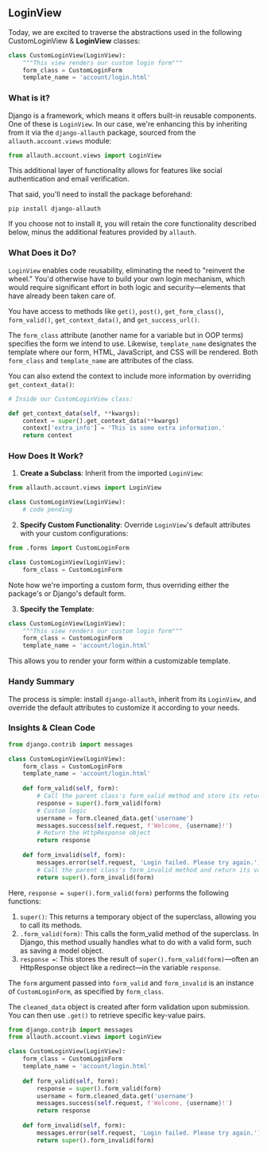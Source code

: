 ## LoginView

Today, we are excited to traverse the abstractions used in the following CustomLoginView & **LoginView** classes:

```python
class CustomLoginView(LoginView):
    """This view renders our custom login form"""
    form_class = CustomLoginForm
    template_name = 'account/login.html'

```

### What is it?

Django is a framework, which means it offers built-in reusable components. One of these is `LoginView`. In our case, we're enhancing this by inheriting from it via the `django-allauth` package, sourced from the `allauth.account.views` module:

```python
from allauth.account.views import LoginView
```

This additional layer of functionality allows for features like social authentication and email verification.

That said, you'll need to install the package beforehand:

```
pip install django-allauth
```

If you choose not to install it, you will retain the core functionality described below, minus the additional features provided by `allauth`.

### What Does it Do?

`LoginView` enables code reusability, eliminating the need to "reinvent the wheel." You'd otherwise have to build your own login mechanism, which would require significant effort in both logic and security—elements that have already been taken care of.

You have access to methods like `get()`, `post()`, `get_form_class()`, `form_valid()`, `get_context_data()`, and `get_success_url()`.

The `form_class` attribute (another name for a variable but in OOP terms) specifies the form we intend to use. Likewise, `template_name` designates the template where our form, HTML, JavaScript, and CSS will be rendered. Both `form_class` and `template_name` are attributes of the class.

You can also extend the context to include more information by overriding `get_context_data()`:

```python
# Inside our CustomLoginView class:

def get_context_data(self, **kwargs):
    context = super().get_context_data(**kwargs)
    context['extra_info'] = 'This is some extra information.'
    return context
```

### How Does It Work?

1. **Create a Subclass**: Inherit from the imported `LoginView`:

```python
from allauth.account.views import LoginView

class CustomLoginView(LoginView):
    # code pending
```

2. **Specify Custom Functionality**: Override `LoginView`'s default attributes with your custom configurations:

```python
from .forms import CustomLoginForm

class CustomLoginView(LoginView):
    form_class = CustomLoginForm
```

Note how we're importing a custom form, thus overriding either the package's or Django's default form.

3. **Specify the Template**:

```python
class CustomLoginView(LoginView):
    """This view renders our custom login form"""
    form_class = CustomLoginForm
    template_name = 'account/login.html'
```

This allows you to render your form within a customizable template.

### Handy Summary

The process is simple: install `django-allauth`, inherit from its `LoginView`, and override the default attributes to customize it according to your needs.

### Insights & Clean Code

```python title="Insights"
from django.contrib import messages

class CustomLoginView(LoginView):
    form_class = CustomLoginForm
    template_name = 'account/login.html'
    
    def form_valid(self, form):
        # Call the parent class's form_valid method and store its return value
        response = super().form_valid(form)
        # Custom logic
        username = form.cleaned_data.get('username')
        messages.success(self.request, f'Welcome, {username}!')
        # Return the HttpResponse object
        return response
    
    def form_invalid(self, form):
        messages.error(self.request, 'Login failed. Please try again.')
        # Call the parent class's form_invalid method and return its value
        return super().form_invalid(form)
```

Here, `response = super().form_valid(form)` performs the following functions:

1. `super()`: This returns a temporary object of the superclass, allowing you to call its methods.
2. `.form_valid(form)`: This calls the form_valid method of the superclass. In Django, this method usually handles what to do with a valid form, such as saving a model object.
3. `response =`: This stores the result of `super().form_valid(form)`—often an HttpResponse object like a redirect—in the variable `response`.

The `form` argument passed into `form_valid` and `form_invalid` is an instance of `CustomLoginForm`, as specified by `form_class`.

The `cleaned_data` object is created after form validation upon submission. You can then use `.get()` to retrieve specific key-value pairs.

```python title="Clean Code"
from django.contrib import messages
from allauth.account.views import LoginView

class CustomLoginView(LoginView):
    form_class = CustomLoginForm
    template_name = 'account/login.html'
    
    def form_valid(self, form):
        response = super().form_valid(form)
        username = form.cleaned_data.get('username')
        messages.success(self.request, f'Welcome, {username}!')
        return response
    
    def form_invalid(self, form):
        messages.error(self.request, 'Login failed. Please try again.')
        return super().form_invalid(form)
```
